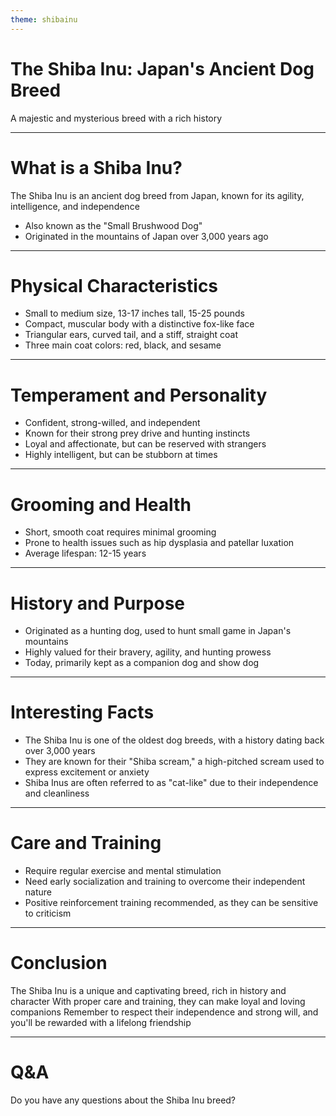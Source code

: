 ```yaml
---
theme: shibainu
---
```


# The Shiba Inu: Japan's Ancient Dog Breed

A majestic and mysterious breed with a rich history

---

# What is a Shiba Inu?

The Shiba Inu is an ancient dog breed from Japan, known for its agility, intelligence, and independence

* Also known as the "Small Brushwood Dog"
* Originated in the mountains of Japan over 3,000 years ago

---

# Physical Characteristics

* Small to medium size, 13-17 inches tall, 15-25 pounds
* Compact, muscular body with a distinctive fox-like face
* Triangular ears, curved tail, and a stiff, straight coat
* Three main coat colors: red, black, and sesame

---

# Temperament and Personality

* Confident, strong-willed, and independent
* Known for their strong prey drive and hunting instincts
* Loyal and affectionate, but can be reserved with strangers
* Highly intelligent, but can be stubborn at times

---

# Grooming and Health

* Short, smooth coat requires minimal grooming
* Prone to health issues such as hip dysplasia and patellar luxation
* Average lifespan: 12-15 years

---

# History and Purpose

* Originated as a hunting dog, used to hunt small game in Japan's mountains
* Highly valued for their bravery, agility, and hunting prowess
* Today, primarily kept as a companion dog and show dog

---

# Interesting Facts

* The Shiba Inu is one of the oldest dog breeds, with a history dating back over 3,000 years
* They are known for their "Shiba scream," a high-pitched scream used to express excitement or anxiety
* Shiba Inus are often referred to as "cat-like" due to their independence and cleanliness

---

# Care and Training

* Require regular exercise and mental stimulation
* Need early socialization and training to overcome their independent nature
* Positive reinforcement training recommended, as they can be sensitive to criticism

---

# Conclusion

The Shiba Inu is a unique and captivating breed, rich in history and character
With proper care and training, they can make loyal and loving companions
Remember to respect their independence and strong will, and you'll be rewarded with a lifelong friendship

---

# Q&A

Do you have any questions about the Shiba Inu breed?